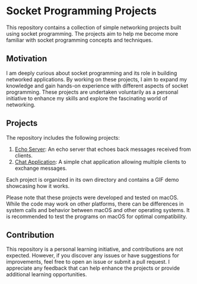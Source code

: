 # Socket Programming Projects

This repository contains a collection of simple networking projects built using socket programming. The projects aim to help me become more familiar with socket programming concepts and techniques.

## Motivation

I am deeply curious about socket programming and its role in building networked applications. By working on these projects, I aim to expand my knowledge and gain hands-on experience with different aspects of socket programming. These projects are undertaken voluntarily as a personal initiative to enhance my skills and explore the fascinating world of networking.

## Projects

The repository includes the following projects:

1. [Echo Server](https://github.com/zachtango/socket-programming/tree/main/echoServer): An echo server that echoes back messages received from clients.
2. [Chat Application](https://github.com/zachtango/socket-programming/tree/main/chatRoom): A simple chat application allowing multiple clients to exchange messages.

Each project is organized in its own directory and contains a GIF demo showcasing how it works.

Please note that these projects were developed and tested on macOS. While the code may work on other platforms, there can be differences in system calls and behavior between macOS and other operating systems. It is recommended to test the programs on macOS for optimal compatibility.

## Contribution

This repository is a personal learning initiative, and contributions are not expected. However, if you discover any issues or have suggestions for improvements, feel free to open an issue or submit a pull request. I appreciate any feedback that can help enhance the projects or provide additional learning opportunities.
